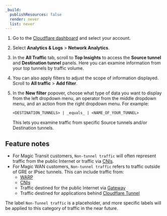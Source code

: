 ```yaml
---
_build:
  publishResources: false
  render: never
  list: never
---
```


1. Go to the [Cloudflare dashboard](https://dash.cloudflare.com/login) and select your account.
2. Select **Analytics & Logs** > **Network Analytics**.
3. In the **All Traffic** tab, scroll to **Top Insights** to access the **Source tunnel** and **Destination tunnel** panels. Here you can examine information from your top tunnels by traffic volume.
4. You can also apply filters to adjust the scope of information displayed. Scroll to **All traffic** > **Add filter**.
5. In the **New filter** popover, choose what type of data you want to display from the left dropdown menu, an operator from the middle dropdown menu, and an action from the right dropdown menu. For example:

    ```txt
    <DESTINATION_TUNNELS> | _equals_ | <NAME_OF_YOUR_TUNNEL>
    ```

    This lets you examine traffic from specific Source tunnels and/or Destination tunnels.

## Feature notes

- For Magic Transit customers, `Non-tunnel traffic` will often represent traffic from the public Internet or traffic via [CNIs](/network-interconnect/).
- For Magic WAN customers, `Non-tunnel traffic` refers to traffic outside of GRE or IPsec tunnels. This can include traffic from:
    - [WARP](/cloudflare-one/connections/connect-devices/warp/)
    - [CNIs](/network-interconnect/)
    - Traffic destined for the public Internet via [Gateway](/cloudflare-one/policies/gateway/)
    - Traffic destined for applications behind [Cloudflare Tunnel](/cloudflare-one/connections/connect-networks/)

The label `Non-Tunnel traffic` is a placeholder, and more specific labels will be applied to this category of traffic in the near future.